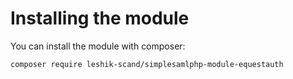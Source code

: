 Installing the module
============================
You can install the module with composer:

    composer require leshik-scand/simplesamlphp-module-equestauth
